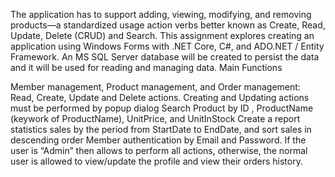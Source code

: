 The application has to support adding, viewing, modifying, and removing products—a standardized usage action verbs better known as Create, Read, Update, Delete (CRUD) and Search. This assignment explores creating an application using Windows Forms with .NET Core, C#, and ADO.NET / Entity Framework. An MS SQL Server database will be created to persist the data and it will be used for reading and managing data.
Main Functions

Member management, Product management, and Order management: Read, Create, Update and Delete actions. Creating and Updating actions must be performed by popup dialog
Search Product by ID , ProductName (keywork of ProductName), UnitPrice, and UnitInStock
Create a report statistics sales by the period from StartDate to EndDate, and sort sales in descending order
Member authentication by Email and Password. If the user is “Admin” then allows to perform all actions, otherwise, the normal user is allowed to view/update the profile and view their orders history.